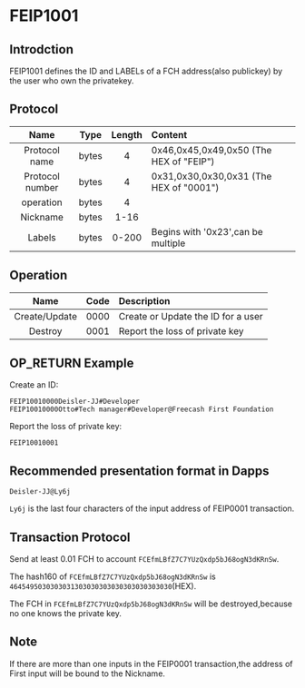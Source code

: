 # FEIP1001

## Introdction
FEIP1001 defines the ID and LABELs of a FCH address(also publickey) by the user who own the privatekey.

## Protocol
|Name|Type|Length|Content|
|:--:|:--:|:----:|:------|
|Protocol name|bytes|4|0x46,0x45,0x49,0x50 (The HEX of "FEIP")|
|Protocol number|bytes|4|0x31,0x30,0x30,0x31 (The HEX of "0001")|
|operation|bytes|4||
|Nickname|bytes|1-16||
|Labels|bytes|0-200|Begins with '0x23',can be multiple|

## Operation
|Name|Code|Description|
|:--:|:----:|:------|
|Create/Update|0000|Create or Update the ID for a user|
|Destroy|0001|Report the loss of private key|

## OP_RETURN Example
Create an ID:
```
FEIP10010000Deisler-JJ#Developer 
FEIP10010000Otto#Tech manager#Developer@Freecash First Foundation
```

Report the loss of private key:
```
FEIP10010001
```


## Recommended presentation format in Dapps
```
Deisler-JJ@Ly6j
```
`Ly6j` is the last four characters of the input address of FEIP0001 transaction.
## Transaction Protocol
Send at least 0.01 FCH to account `FCEfmLBfZ7C7YUzQxdp5bJ68ogN3dKRnSw`.

The hash160 of `FCEfmLBfZ7C7YUzQxdp5bJ68ogN3dKRnSw` is `4645495030303031303030303030303030303030`(HEX).

The FCH in `FCEfmLBfZ7C7YUzQxdp5bJ68ogN3dKRnSw` will be destroyed,because no one knows the private key.

## Note
If there are more than one inputs in the FEIP0001 transaction,the address of First input will be bound to the Nickname.


